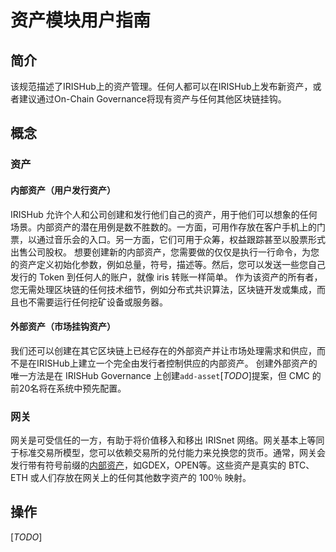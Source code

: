# 资产模块用户指南

## 简介

该规范描述了IRISHub上的资产管理。任何人都可以在IRISHub上发布新资产，或者建议通过On-Chain Governance将现有资产与任何其他区块链挂钩。

## 概念

### 资产

#### 内部资产（用户发行资产）

IRISHub 允许个人和公司创建和发行他们自己的资产，用于他们可以想象的任何场景。内部资产的潜在用例是数不胜数的。一方面，可用作存放在客户手机上的门票，以通过音乐会的入口。另一方面，它们可用于众筹，权益跟踪甚至以股票形式出售公司股权。
想要创建新的内部资产，您需要做的仅仅是执行一行命令，为您的资产定义初始化参数，例如总量，符号，描述等。然后，您可以发送一些您自己发行的 Token 到任何人的账户，就像 iris 转账一样简单。
作为该资产的所有者，您无需处理区块链的任何技术细节，例如分布式共识算法，区块链开发或集成，而且也不需要运行任何挖矿设备或服务器。

#### 外部资产（市场挂钩资产）

我们还可以创建在其它区块链上已经存在的外部资产并让市场处理需求和供应，而不是在IRISHub上建立一个完全由发行者控制供应的内部资产。
创建外部资产的唯一方法是在 IRISHub Governance 上创建`add-asset`[*TODO*]提案，但 CMC 的前20名将在系统中预先配置。

### 网关

网关是可受信任的一方，有助于将价值移入和移出 IRISnet 网络。网关基本上等同于标准交易所模型，您可以依赖交易所的兑付能力来兑换您的货币。通常，网关会发行带有符号前缀的[内部资产](#内部资产（用户发行资产）)，如GDEX，OPEN等。这些资产是真实的 BTC、ETH 或人们存放在网关上的任何其他数字资产的 100％ 映射。

## 操作

[*TODO*]

